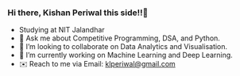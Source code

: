 ### Hi there, Kishan Periwal this side!!👋
- Studying at NIT Jalandhar
- 💬 Ask me about Competitive Programming, DSA, and Python.
- 👯 I’m looking to collaborate on Data Analytics and Visualisation.
- 🔭 I’m currently working on Machine Learning and Deep Learning.
- ✉️ Reach to me via Email: [klperiwal@gmail.com](url)


<!--
**klperiwal/klperiwal** is a ✨ _special_ ✨ repository because its `README.md` (this file) appears on your GitHub profile.

Here are some ideas to get you started:

- 🔭 I’m currently working on ...
- 🌱 I’m currently learning ...
- 👯 I’m looking to collaborate on ...
- 🤔 I’m looking for help with ...
- 💬 Ask me about ...
- 📫 How to reach me: ...
- 😄 Pronouns: ...
- ⚡ Fun fact: ...
-->

